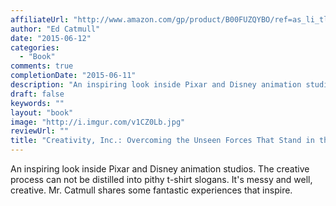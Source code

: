 ```yaml
---
affiliateUrl: "http://www.amazon.com/gp/product/B00FUZQYBO/ref=as_li_tl?ie=UTF8&camp=1789&creative=390957&creativeASIN=B00FUZQYBO&linkCode=as2&tag=jaktre-20&linkId=BMS5RSBBDN3ZYC2G"
author: "Ed Catmull"
date: "2015-06-12"
categories:
  - "Book"
comments: true
completionDate: "2015-06-11"
description: "An inspiring look inside Pixar and Disney animation studios.  The creative process can not be distilled into pithy t-shirt slogans.  It's messy and we"
draft: false
keywords: ""
layout: "book"
image: "http://i.imgur.com/v1CZ0Lb.jpg"
reviewUrl: ""
title: "Creativity, Inc.: Overcoming the Unseen Forces That Stand in the Way of True Inspiration"
---
```


An inspiring look inside Pixar and Disney animation studios.  The creative process can not be distilled into pithy t-shirt slogans.  It's messy and well, creative.  Mr. Catmull shares some fantastic experiences that inspire.
